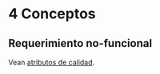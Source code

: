 # 4 Conceptos

## Requerimiento no-funcional

Vean [atributos de calidad](./4_Atributos_de_calidad.md).
